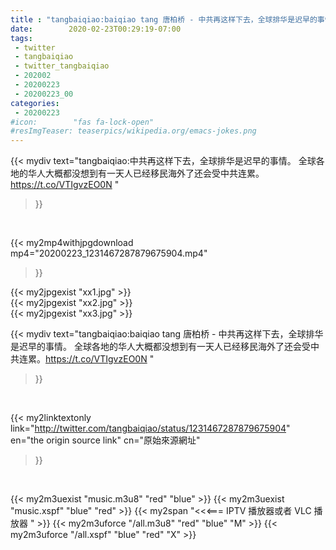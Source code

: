 ```yaml
---
title : "tangbaiqiao:baiqiao tang 唐柏桥 - 中共再这样下去，全球排华是迟早的事情。 全球各地的华人大概都没想到有一天人已经移民海外了还会受中共连累。https://t.co/VTIgvzEO0N "
date:        2020-02-23T00:29:19-07:00
tags:
 - twitter
 - tangbaiqiao
 - twitter_tangbaiqiao
 - 202002
 - 20200223
 - 20200223_00
categories:
 - 20200223
#icon:        "fas fa-lock-open"
#resImgTeaser: teaserpics/wikipedia.org/emacs-jokes.png
---
```


{{< mydiv text="tangbaiqiao:中共再这样下去，全球排华是迟早的事情。 全球各地的华人大概都没想到有一天人已经移民海外了还会受中共连累。https://t.co/VTIgvzEO0N "
>}}
<br>


{{< my2mp4withjpgdownload mp4="20200223_1231467287879675904.mp4"
>}}

{{< my2jpgexist "xx1.jpg" >}}<br>
{{< my2jpgexist "xx2.jpg" >}}<br>
{{< my2jpgexist "xx3.jpg" >}}<br>



{{< mydiv text="tangbaiqiao:baiqiao tang 唐柏桥 - 中共再这样下去，全球排华是迟早的事情。 全球各地的华人大概都没想到有一天人已经移民海外了还会受中共连累。https://t.co/VTIgvzEO0N "
>}}
<br>

{{< my2linktextonly link="http://twitter.com/tangbaiqiao/status/1231467287879675904"
en="the origin source link" cn="原始來源網址"
>}}


<br>

{{< my2m3uexist "music.m3u8" "red"  "blue" >}} {{< my2m3uexist "music.xspf" "blue" "red"  >}} {{< my2span "<<<=== IPTV 播放器或者 VLC 播放器 " >}} {{< my2m3uforce "/all.m3u8" "red"  "blue" "M" >}} {{< my2m3uforce "/all.xspf" "blue" "red"  "X" >}} 
